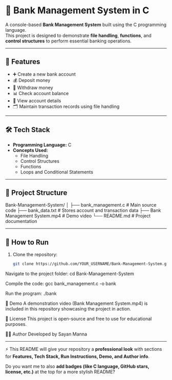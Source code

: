 # 🏦 Bank Management System in C

A console-based **Bank Management System** built using the C programming language.  
This project is designed to demonstrate **file handling**, **functions**, and **control structures** to perform essential banking operations.  

---

## 📌 Features
- ➕ Create a new bank account  
- 💰 Deposit money  
- 💸 Withdraw money  
- 📊 Check account balance  
- 📄 View account details  
- 🗂️ Maintain transaction records using file handling  

---

## 🛠️ Tech Stack
- **Programming Language:** C  
- **Concepts Used:**  
  - File Handling  
  - Control Structures  
  - Functions  
  - Loops and Conditional Statements  

---

## 📂 Project Structure

Bank-Management-System/
│
├── bank_management.c # Main source code
├── bank_data.txt # Stores account and transaction data
├── Bank Management System.mp4 # Demo video
└── README.md # Project documentation


---

## 🚀 How to Run
1. Clone the repository:
   ```bash
   git clone https://github.com/YOUR_USERNAME/Bank-Management-System.git
   
Navigate to the project folder:
cd Bank-Management-System

Compile the code:
gcc bank_management.c -o bank

Run the program:
./bank

🎥 Demo
A demonstration video (Bank Management System.mp4) is included in this repository showcasing the project in action.

📜 License
This project is open-source and free to use for educational purposes.

👨‍💻 Author
Developed by Sayan Manna

---

⚡ This README will give your repository a **professional look** with sections for **Features, Tech Stack, Run Instructions, Demo, and Author info**.  

Do you want me to also **add badges (like C language, GitHub stars, license, etc.)** at the top for a more stylish README?
